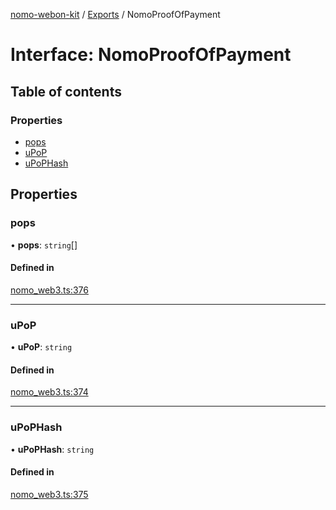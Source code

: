 [nomo-webon-kit](../README.md) / [Exports](../modules.md) / NomoProofOfPayment

# Interface: NomoProofOfPayment

## Table of contents

### Properties

- [pops](NomoProofOfPayment.md#pops)
- [uPoP](NomoProofOfPayment.md#upop)
- [uPoPHash](NomoProofOfPayment.md#upophash)

## Properties

### pops

• **pops**: `string`[]

#### Defined in

[nomo_web3.ts:376](https://github.com/nomo-app/nomo-webon-kit/blob/7795cce/nomo-webon-kit/src/nomo_web3.ts#L376)

___

### uPoP

• **uPoP**: `string`

#### Defined in

[nomo_web3.ts:374](https://github.com/nomo-app/nomo-webon-kit/blob/7795cce/nomo-webon-kit/src/nomo_web3.ts#L374)

___

### uPoPHash

• **uPoPHash**: `string`

#### Defined in

[nomo_web3.ts:375](https://github.com/nomo-app/nomo-webon-kit/blob/7795cce/nomo-webon-kit/src/nomo_web3.ts#L375)
